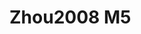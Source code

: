 <a name="material" />

# Zhou2008 M5
<script type="application/ld+json">
  {
    "@context": "https://schema.org/",
    "@type": "ChemicalSubstance",
    "http://purl.org/dc/terms/conformsTo":
      {
        "@type": "CreativeWork",
        "@id": "https://bioschemas.org/profiles/ChemicalSubstance/0.4-RELEASE/"
      },
    "@id": "https://egonw.github.io/nanowiki/nanowiki217.html#material",
    "name": "Zhou2008 M5",
    "sameAs": "http://127.0.0.1/mediawiki/index.php/Special:URIResolver/Zhou2008_M5"
  }
</script>

